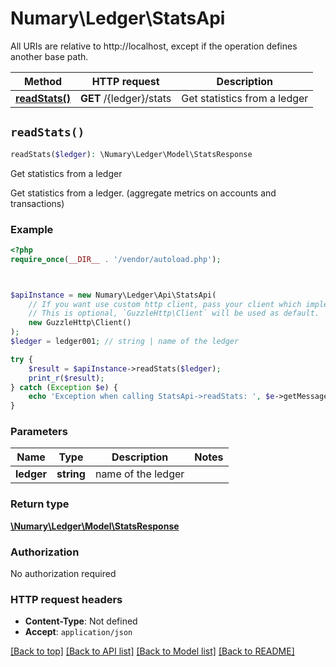 # Numary\Ledger\StatsApi

All URIs are relative to http://localhost, except if the operation defines another base path.

| Method | HTTP request | Description |
| ------------- | ------------- | ------------- |
| [**readStats()**](StatsApi.md#readStats) | **GET** /{ledger}/stats | Get statistics from a ledger |


## `readStats()`

```php
readStats($ledger): \Numary\Ledger\Model\StatsResponse
```

Get statistics from a ledger

Get statistics from a ledger. (aggregate metrics on accounts and transactions)

### Example

```php
<?php
require_once(__DIR__ . '/vendor/autoload.php');



$apiInstance = new Numary\Ledger\Api\StatsApi(
    // If you want use custom http client, pass your client which implements `GuzzleHttp\ClientInterface`.
    // This is optional, `GuzzleHttp\Client` will be used as default.
    new GuzzleHttp\Client()
);
$ledger = ledger001; // string | name of the ledger

try {
    $result = $apiInstance->readStats($ledger);
    print_r($result);
} catch (Exception $e) {
    echo 'Exception when calling StatsApi->readStats: ', $e->getMessage(), PHP_EOL;
}
```

### Parameters

| Name | Type | Description  | Notes |
| ------------- | ------------- | ------------- | ------------- |
| **ledger** | **string**| name of the ledger | |

### Return type

[**\Numary\Ledger\Model\StatsResponse**](../Model/StatsResponse.md)

### Authorization

No authorization required

### HTTP request headers

- **Content-Type**: Not defined
- **Accept**: `application/json`

[[Back to top]](#) [[Back to API list]](../../README.md#endpoints)
[[Back to Model list]](../../README.md#models)
[[Back to README]](../../README.md)
